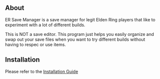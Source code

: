 ## About

ER Save Manager is a save manager for legit Elden Ring players that like to experiment with a lot of different builds. 

This is NOT a save editor. This program just helps you easily organize and swap out your save files when you want to try different builds without having to respec or use items.


## Installation

Please refer to the [Installation Guide](installation/INSTALL.md)
